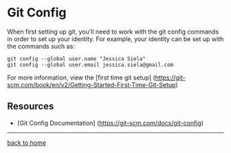 # Git Config
When first setting up git, you'll need to work with the git config commands in order to set up your identity.
For example, your identity can be set up with the commands such as:
```
git config --global user.name "Jessica Siela"
git config --global user.email jessica.siela@gmail.com
```
For more information, view the [first time git setup] (https://git-scm.com/book/en/v2/Getting-Started-First-Time-Git-Setup)
## Resources
- [Git Config Documentation] (https://git-scm.com/docs/git-config) 
---
[back to home](../README.md)

